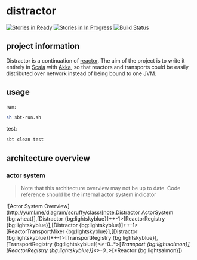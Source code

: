 distractor
==========

[![Stories in Ready](https://badge.waffle.io/gmaslowski/distractor.svg?label=ready&title=Ready)](http://waffle.io/gmaslowski/distractor)
[![Stories in In Progress](https://badge.waffle.io/gmaslowski/distractor.svg?label=in%20progress&title=In%20Progress)](http://waffle.io/gmaslowski/distractor)
[![Build Status](https://snap-ci.com/gmaslowski/distractor/branch/develop/build_image)](https://snap-ci.com/gmaslowski/distractor/branch/develop)

## project information
Distractor is a continuation of [reactor](https://github.com/FutureProcessing/reactor). The aim of the project is to write
it entirely in [Scala](http://www.scala-lang.org/) with [Akka](http://akka.io/), so that reactors and transports could 
be easily distributed over network instead of being bound to one JVM.

## usage

run:
```bash
sh sbt-run.sh
```

test:
```bash
sbt clean test
```


## architecture overview
### actor system
> Note that this architecture overview may not be up to date. Code reference should be the internal actor system indicator

![Actor System Overview](http://yuml.me/diagram/scruffy/class/[note:Distractor ActorSystem {bg:wheat}],[Distractor {bg:lightskyblue}]++-1>[ReactorRegistry {bg:lightskyblue}],[Distractor {bg:lightskyblue}]++-1>[ReactorTransportMixer {bg:lightskyblue}],[Distractor {bg:lightskyblue}]++-1>[TransportRegistry {bg:lightskyblue}],[TransportRegistry {bg:lightskyblue}]<>-0..*>[*Transport {bg:lightsalmon}],[ReactorRegistry {bg:lightskyblue}]<>-0..*>[*Reactor {bg:lightsalmon}])


